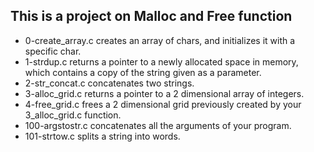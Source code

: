 ## This is a project on Malloc and Free function
* 0-create_array.c creates an array of chars, and initializes it with a specific char.
* 1-strdup.c returns a pointer to a newly allocated space in memory, which contains a copy of the string given as a parameter.
* 2-str_concat.c concatenates two strings.
* 3-alloc_grid.c returns a pointer to a 2 dimensional array of integers.
* 4-free_grid.c frees a 2 dimensional grid previously created by your 3_alloc_grid.c function.
* 100-argstostr.c concatenates all the arguments of your program.
* 101-strtow.c splits a string into words.
